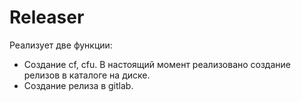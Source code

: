 # Releaser

Реализует две функции:
 - Создание cf, cfu. В настоящий момент реализовано создание релизов в каталоге на диске.
 - Создание релиза в gitlab.

